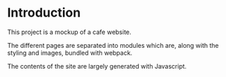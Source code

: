# Introduction

This project is a mockup of a cafe website.  

The different pages are separated into modules which are, along with the styling and images, bundled with webpack.  

The contents of the site are largely generated with Javascript.  